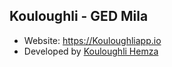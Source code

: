## Kouloughli - GED Mila

- Website: https://Kouloughliapp.io
- Developed by [Kouloughli Hemza](https://fb.com/system32hacker)